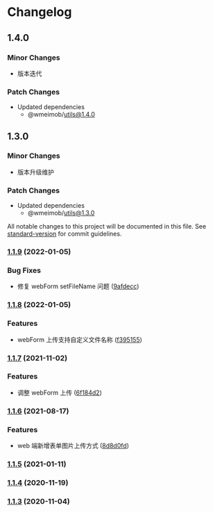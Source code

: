 # Changelog

## 1.4.0

### Minor Changes

- 版本迭代

### Patch Changes

- Updated dependencies
  - @wmeimob/utils@1.4.0

## 1.3.0

### Minor Changes

- 版本升级维护

### Patch Changes

- Updated dependencies
  - @wmeimob/utils@1.3.0

All notable changes to this project will be documented in this file. See [standard-version](https://github.com/conventional-changelog/standard-version) for commit guidelines.

### [1.1.9](http://git.f.wmeimob.com:9922///compare/v1.1.8...v1.1.9) (2022-01-05)

### Bug Fixes

- 修复 webForm setFileName 问题 ([9afdecc](http://git.f.wmeimob.com:9922///commit/9afdecc379389650dd3f1da745fc81e3ed633afc))

### [1.1.8](http://git.f.wmeimob.com:9922///compare/v1.1.7...v1.1.8) (2022-01-05)

### Features

- webForm 上传支持自定义文件名称 ([f395155](http://git.f.wmeimob.com:9922///commit/f3951554699309356651ec604daef274a93ee9be))

### [1.1.7](http://git.f.wmeimob.com:9922///compare/v1.1.6...v1.1.7) (2021-11-02)

### Features

- 调整 webForm 上传 ([6f184d2](http://git.f.wmeimob.com:9922///commit/6f184d2bbf0ab527acfa4246e275cba5d3937696))

### [1.1.6](http://git.f.wmeimob.com:9922///compare/v1.1.5...v1.1.6) (2021-08-17)

### Features

- web 端新增表单图片上传方式 ([8d8d0fd](http://git.f.wmeimob.com:9922///commit/8d8d0fd59b10913ae582b4fa81394ab436f003ef))

### [1.1.5](http://git.f.wmeimob.com:9922///compare/v1.1.4...v1.1.5) (2021-01-11)

### [1.1.4](http://git.f.wmeimob.com:9922///compare/v1.1.3...v1.1.4) (2020-11-19)

### [1.1.3](http://git.f.wmeimob.com:9922///compare/v1.1.2...v1.1.3) (2020-11-04)
